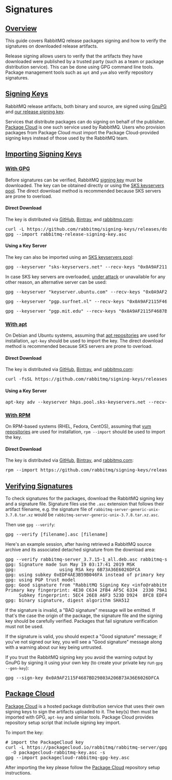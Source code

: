 <!--
Copyright (c) 2007-2019 Pivotal Software, Inc.

All rights reserved. This program and the accompanying materials
are made available under the terms of the under the Apache License,
Version 2.0 (the "License”); you may not use this file except in compliance
with the License. You may obtain a copy of the License at

https://www.apache.org/licenses/LICENSE-2.0

Unless required by applicable law or agreed to in writing, software
distributed under the License is distributed on an "AS IS" BASIS,
WITHOUT WARRANTIES OR CONDITIONS OF ANY KIND, either express or implied.
See the License for the specific language governing permissions and
limitations under the License.
-->

# Signatures

## <a id="overview" class="anchor" href="#overview">Overview</a>

This guide covers RabbitMQ release packages signing and how to verify the signatures on
downloaded release artifacts.

Release signing allows users to verify that the artifacts they have downloaded
were published by a trusted party (such as a team or package distribution
service). This can be done using GPG command line tools. Package management tools such as `apt` and `yum`
also verify repository signatures.

## <a id="signing-keys" class="anchor" href="#signing-keys">Signing Keys</a>

RabbitMQ release artifacts, both binary and source,
are signed using [GnuPG](http://www.gnupg.org/) and [our release signing key](https://github.com/rabbitmq/signing-keys/releases/download/2.0/rabbitmq-release-signing-key.asc).

Services that distribute packages can do signing on behalf of the publisher. [Package Cloud](#package-cloud) is one such
service used by RabbitMQ. Users who provision packages from Package Cloud must import the Package Cloud-provided signing keys
instead of those used by the RabbitMQ team.


## <a id="importing-gpg-keys" class="anchor" href="#importing-gpg-keys">Importing Signing Keys</a>

### <a id="importing-gpg" class="anchor" href="#importing-gpg">With GPG</a>

Before signatures can be verified, RabbitMQ [signing key](https://github.com/rabbitmq/signing-keys/releases/download/2.0/rabbitmq-release-signing-key.asc)
must be downloaded. The key can be obtained directly or using the [SKS keyservers pool](https://sks-keyservers.net/overview-of-pools.php).
The direct download method is recommended because SKS servers are prone to overload.

#### Direct Download

The key is distributed via [GitHub](https://github.com/rabbitmq/signing-keys/releases/),
[Bintray](https://dl.bintray.com/rabbitmq/Keys/rabbitmq-release-signing-key.asc), and
[rabbitmq.com](https://www.rabbitmq.com/rabbitmq-release-signing-key.asc):

<pre class="lang-bash">
curl -L https://github.com/rabbitmq/signing-keys/releases/download/2.0/rabbitmq-release-signing-key.asc --output rabbitmq-release-signing-key.asc
gpg --import rabbitmq-release-signing-key.asc
</pre>

#### Using a Key Server

The key can also be imported using an [SKS keyservers pool](https://sks-keyservers.net/overview-of-pools.php):

<pre class="lang-bash">
gpg --keyserver "sks-keyservers.net" --recv-keys "0x0A9AF2115F4687BD29803A206B73A36E6026DFCA"
</pre>

In case SKS key servers are overloaded, [under attack](https://gist.github.com/rjhansen/67ab921ffb4084c865b3618d6955275f) or
unavailable for any other reason, an alternative server can be used:

<pre class="lang-bash">
gpg --keyserver "keyserver.ubuntu.com" --recv-keys "0x0A9AF2115F4687BD29803A206B73A36E6026DFCA"
</pre>

<pre class="lang-bash">
gpg --keyserver "pgp.surfnet.nl" --recv-keys "0x0A9AF2115F4687BD29803A206B73A36E6026DFCA"
</pre>

<pre class="lang-bash">
gpg --keyserver "pgp.mit.edu" --recv-keys "0x0A9AF2115F4687BD29803A206B73A36E6026DFCA"
</pre>

### <a id="importing-apt" class="anchor" href="#importing-apt">With apt</a>

On Debian and Ubuntu systems, assuming that [apt repositories](/install-debian.html) are used for installation,
`apt-key` should be used to import the key. The direct download method is recommended because SKS servers are prone to overload.

#### Direct Download

The key is distributed via [GitHub](https://github.com/rabbitmq/signing-keys/releases/),
[Bintray](https://dl.bintray.com/rabbitmq/Keys/rabbitmq-release-signing-key.asc), and
[rabbitmq.com](https://www.rabbitmq.com/rabbitmq-release-signing-key.asc):

<pre class="lang-bash">
curl -fsSL https://github.com/rabbitmq/signing-keys/releases/download/2.0/rabbitmq-release-signing-key.asc | sudo apt-key add -
</pre>

#### Using a Key Server

<pre class="lang-bash">
apt-key adv --keyserver hkps.pool.sks-keyservers.net --recv-keys 0x0A9AF2115F4687BD29803A206B73A36E6026DFCA
</pre>

### <a id="importing-rpm" class="anchor" href="#importing-rpm">With RPM</a>

On RPM-based systems (RHEL, Fedora, CentOS), assuming that [yum repositories](/install-rpm.html) are used for installation,
`rpm --import` should be used to import the key.

#### Direct Download

The key is distributed via [GitHub](https://github.com/rabbitmq/signing-keys/releases/),
[Bintray](https://dl.bintray.com/rabbitmq/Keys/rabbitmq-release-signing-key.asc), and
[rabbitmq.com](https://www.rabbitmq.com/rabbitmq-release-signing-key.asc):

<pre class="lang-bash">
rpm --import https://github.com/rabbitmq/signing-keys/releases/download/2.0/rabbitmq-release-signing-key.asc
</pre>


## <a id="checking-signatures" class="anchor" href="#checking-signatures">Verifying Signatures</a>

To check signatures for the packages, download the RabbitMQ signing key
and a signature file. Signature files use the `.asc` extension that follows their artifact filename,
e.g. the signature file of `rabbitmq-server-generic-unix-3.7.8.tar.xz` would be `rabbitmq-server-generic-unix-3.7.8.tar.xz.asc`.

Then use `gpg --verify`:

<pre class="lang-bash">gpg --verify [filename].asc [filename]</pre>

Here's an example session, after having retrieved a RabbitMQ
source archive and its associated detached signature from
the download area:

<pre class="lang-bash">
gpg --verify rabbitmq-server_3.7.15-1_all.deb.asc rabbitmq-server_3.7.15-1_all.deb
gpg: Signature made Sun May 19 03:17:41 2019 MSK
gpg:                using RSA key 6B73A36E6026DFCA
gpg: using subkey 0xEDF4AE3B59B046FA instead of primary key 0x6B73A36E6026DFCA
gpg: using PGP trust model
gpg: Good signature from "RabbitMQ Signing Key &lt;info@rabbitmq.com&gt;" [full]
Primary key fingerprint: 4E30 C634 2FB4 AF5C 6334  2330 79A1 D640 D80A 61F0
     Subkey fingerprint: 5EC4 26E8 A6F3 523D D924  8FC8 EDF4 AE3B 59B0 46FA
gpg: binary signature, digest algorithm SHA512
</pre>

If the signature is invalid, a "BAD signature"
message will be emitted. If that's the case the origin of the package,
the signature file and the signing key should be carefully verified.
Packages that fail signature verification must not be used.

If the signature is valid, you should expect a "Good
signature" message; if you've not signed our key, you will
see a "Good signature" message along with a warning about
our key being untrusted.

If you trust the RabbitMQ signing key you avoid the warning output by
GnuPG by signing it using your own key (to create your private key run `gpg --gen-key`):

<pre class="lang-bash">
gpg --sign-key 0x0A9AF2115F4687BD29803A206B73A36E6026DFCA
</pre>


## <a id="package-cloud" class="anchor" href="#package-cloud">Package Cloud</a>

[Package Cloud](https://packagecloud.io/rabbitmq) is a hosted package distribution
service that uses their own signing keys to sign the artifacts uploaded to it. The key(s) then
must be imported with GPG, `apt-key` and similar tools. Package Cloud provides repository
setup script that include signing key import.

To import the key:

<pre class="lang-bash">
# import the PackageCloud key
curl -L https://packagecloud.io/rabbitmq/rabbitmq-server/gpgkey \
  -O packagecloud-rabbitmq-key.asc -s
gpg --import packagecloud-rabbitmq-gpg-key.asc
</pre>

After importing the key please follow the [Package Cloud](https://packagecloud.io/rabbitmq) repository
setup instructions.
